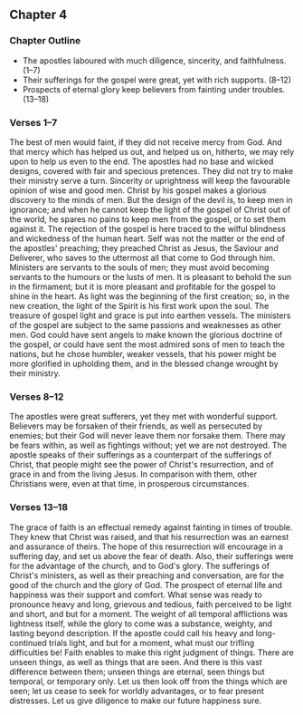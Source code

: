 ## Chapter 4

### Chapter Outline

- The apostles laboured with much diligence, sincerity, and faithfulness. (1–7)
- Their sufferings for the gospel were great, yet with rich supports. (8–12)
- Prospects of eternal glory keep believers from fainting under troubles. (13–18)

### Verses 1–7

The best of men would faint, if they did not receive mercy from God. And that mercy which has helped us out, and helped us on, hitherto, we may rely upon to help us even to the end. The apostles had no base and wicked designs, covered with fair and specious pretences. They did not try to make their ministry serve a turn. Sincerity or uprightness will keep the favourable opinion of wise and good men. Christ by his gospel makes a glorious discovery to the minds of men. But the design of the devil is, to keep men in ignorance; and when he cannot keep the light of the gospel of Christ out of the world, he spares no pains to keep men from the gospel, or to set them against it. The rejection of the gospel is here traced to the wilful blindness and wickedness of the human heart. Self was not the matter or the end of the apostles' preaching; they preached Christ as Jesus, the Saviour and Deliverer, who saves to the uttermost all that come to God through him. Ministers are servants to the souls of men; they must avoid becoming servants to the humours or the lusts of men. It is pleasant to behold the sun in the firmament; but it is more pleasant and profitable for the gospel to shine in the heart. As light was the beginning of the first creation; so, in the new creation, the light of the Spirit is his first work upon the soul. The treasure of gospel light and grace is put into earthen vessels. The ministers of the gospel are subject to the same passions and weaknesses as other men. God could have sent angels to make known the glorious doctrine of the gospel, or could have sent the most admired sons of men to teach the nations, but he chose humbler, weaker vessels, that his power might be more glorified in upholding them, and in the blessed change wrought by their ministry.

### Verses 8–12

The apostles were great sufferers, yet they met with wonderful support. Believers may be forsaken of their friends, as well as persecuted by enemies; but their God will never leave them nor forsake them. There may be fears within, as well as fightings without; yet we are not destroyed. The apostle speaks of their sufferings as a counterpart of the sufferings of Christ, that people might see the power of Christ's resurrection, and of grace in and from the living Jesus. In comparison with them, other Christians were, even at that time, in prosperous circumstances.

### Verses 13–18

The grace of faith is an effectual remedy against fainting in times of trouble. They knew that Christ was raised, and that his resurrection was an earnest and assurance of theirs. The hope of this resurrection will encourage in a suffering day, and set us above the fear of death. Also, their sufferings were for the advantage of the church, and to God's glory. The sufferings of Christ's ministers, as well as their preaching and conversation, are for the good of the church and the glory of God. The prospect of eternal life and happiness was their support and comfort. What sense was ready to pronounce heavy and long, grievous and tedious, faith perceived to be light and short, and but for a moment. The weight of all temporal afflictions was lightness itself, while the glory to come was a substance, weighty, and lasting beyond description. If the apostle could call his heavy and long-continued trials light, and but for a moment, what must our trifling difficulties be! Faith enables to make this right judgment of things. There are unseen things, as well as things that are seen. And there is this vast difference between them; unseen things are eternal, seen things but temporal, or temporary only. Let us then look off from the things which are seen; let us cease to seek for worldly advantages, or to fear present distresses. Let us give diligence to make our future happiness sure.

